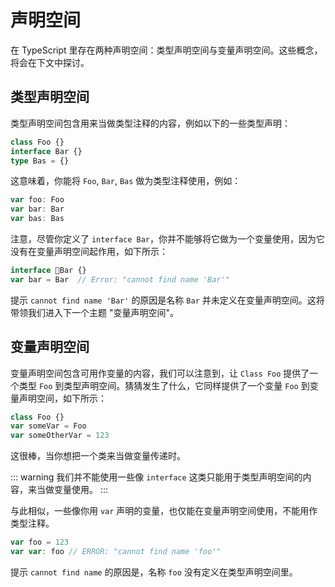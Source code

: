 # 声明空间

在 TypeScript 里存在两种声明空间：类型声明空间与变量声明空间。这些概念，将会在下文中探讨。

## 类型声明空间

类型声明空间包含用来当做类型注释的内容，例如以下的一些类型声明：

```typescript
class Foo {}
interface Bar {}
type Bas = {}
```

这意味着，你能将 `Foo`, `Bar`, `Bas` 做为类型注释使用，例如：

```typescript
var foo: Foo
var bar: Bar
var bas: Bas
```

注意，尽管你定义了 `interface Bar`，你并不能够将它做为一个变量使用，因为它没有在变量声明空间起作用，如下所示：

```typescript
interface Bar {}
var bar = Bar  // Error: "cannot find name 'Bar'"
```

提示 `cannot find name 'Bar'` 的原因是名称 `Bar` 并未定义在变量声明空间。这将带领我们进入下一个主题 "变量声明空间"。

## 变量声明空间

变量声明空间包含可用作变量的内容，我们可以注意到，让 `Class Foo` 提供了一个类型 `Foo` 到类型声明空间。猜猜发生了什么，它同样提供了一个变量 `Foo` 到变量声明空间，如下所示：

```typescript
class Foo {}
var someVar = Foo
var someOtherVar = 123
```

这很棒，当你想把一个类来当做变量传递时。

::: warning
我们并不能使用一些像 `interface` 这类只能用于类型声明空间的内容，来当做变量使用。
:::

与此相似，一些像你用 `var` 声明的变量，也仅能在变量声明空间使用，不能用作类型注释。

```javascript
var foo = 123
var var: foo // ERROR: "cannot find name 'foo'"
```

提示 `cannot find name` 的原因是，名称 `foo` 没有定义在类型声明空间里。